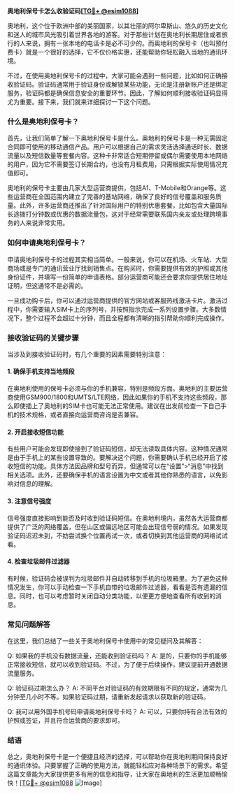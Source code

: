 **奥地利保号卡怎么收验证码[[TG💪+ @esim1088](https://t.me/s/esim1088)]**

奥地利，这个位于欧洲中部的美丽国家，以其壮丽的阿尔卑斯山、悠久的历史文化和迷人的城市风光吸引着世界各地的游客。对于那些计划在奥地利长期居住或者旅行的人来说，拥有一张本地的电话卡是必不可少的。而奥地利的保号卡（也叫预付费卡）就是一个很好的选择，它不仅价格实惠，还能帮助你轻松融入当地的通讯环境。

不过，在使用奥地利保号卡的过程中，大家可能会遇到一些问题，比如如何正确接收验证码。验证码通常用于验证身份或解锁某些功能，无论是注册新账户还是绑定服务，验证码都是确保信息安全的重要环节。因此，了解如何顺利接收验证码显得尤为重要。接下来，我们就来详细探讨一下这个问题。

### 什么是奥地利保号卡？

首先，让我们简单了解一下奥地利保号卡是什么。奥地利的保号卡是一种无需固定合同即可使用的移动通信产品。用户可以根据自己的需求灵活选择通话时长、数据流量以及短信数量等套餐内容。这种卡非常适合短期停留或偶尔需要使用本地网络的用户，因为它不需要签订长期合约，也没有月租费用，只需根据实际使用情况充值即可。

奥地利的保号卡主要由几家大型运营商提供，包括A1、T-Mobile和Orange等。这些运营商在全国范围内建立了完善的基站网络，确保了良好的信号覆盖和服务质量。此外，许多运营商还推出了针对国际用户的特别优惠套餐，比如包含大量国际长途拨打分钟数或优惠的数据流量包，这对于经常需要联系国内亲友或处理跨境事务的人来说非常实用。

### 如何申请奥地利保号卡？

申请奥地利保号卡的过程其实相当简单。一般来说，你可以在机场、火车站、大型商场或是专门的通讯营业厅找到销售点。在购买时，你需要提供有效的护照或其他身份证件，并填写一份简单的申请表格。部分运营商可能还会要求你提供居住地址证明，但这通常不是必需的。

一旦成功购卡后，你可以通过运营商提供的官方网站或客服热线激活卡片。激活过程中，你需要输入SIM卡上的序列号，并按照指示完成一系列设置步骤。大多数情况下，整个过程不会超过十分钟，而且全程都有清晰的指引帮助你顺利完成操作。

### 接收验证码的关键步骤

当涉及到接收验证码时，有几个重要的因素需要特别注意：

#### 1. 确保手机支持当地频段

在奥地利使用的保号卡必须与你的手机兼容，特别是频段方面。奥地利的主要运营商使用GSM900/1800和UMTS/LTE网络，因此如果你的手机不支持这些频段，那么即使插上了奥地利的SIM卡也可能无法正常使用。建议在出发前检查一下自己手机的技术规格，或者直接向运营商咨询是否兼容。

#### 2. 开启接收短信功能

有些用户可能会发现即使接到了验证码短信，却无法读取具体内容。这种情况通常是由于手机上的某些设置导致的。要解决这个问题，你需要确认手机已经开启了接收短信的功能。具体方法因品牌和型号而异，但通常可以在“设置”>“消息”中找到相关选项。此外，还要确保手机的语言设置为中文或者其他你熟悉的语言，以免影响对信息的理解。

#### 3. 注意信号强度

信号强度直接影响到能否及时收到验证码短信。在奥地利境内，虽然各大运营商都提供了广泛的网络覆盖，但在山区或偏远地区可能会出现信号弱的情况。如果发现验证码迟迟未到，不妨尝试换个位置再试一次，或者切换到其他运营商的网络试试看。

#### 4. 检查垃圾邮件过滤器

有时候，验证码会被误判为垃圾邮件并自动转移到手机的垃圾箱里。为了避免这种情况发生，你可以手动检查一下手机自带的垃圾邮件过滤器，看看是否有遗漏的信息。同时，也可以考虑暂时关闭自动分类功能，以便更方便地查看所有收到的消息。

### 常见问题解答

在这里，我们总结了一些关于奥地利保号卡使用中的常见疑问及其解答：

Q: 如果我的手机没有数据流量，还能收到验证码吗？
A: 是的，只要你的手机能够正常接收短信，就可以收到验证码。不过，为了便于后续操作，建议提前开通数据流量服务。

Q: 验证码过期怎么办？
A: 不同平台对验证码的有效期限有不同的规定，通常为几分钟至几小时不等。如果验证码过期，请重新发起请求以获取新的验证码。

Q: 我可以用外国手机号码申请奥地利保号卡吗？
A: 可以，只要你持有合法有效的护照或签证，并且符合运营商的要求即可。

### 结语

总之，奥地利保号卡是一个便捷且经济的选择，可以帮助你在奥地利期间保持良好的通讯体验。只要掌握了正确的使用方法，就能轻松应对各种场景下的需求。希望这篇文章能为大家提供更多有用的信息和指导，让大家在奥地利的生活更加顺畅愉快！[[TG💪+ @esim1088](https://t.me/s/esim1088) ![Image](https://i.postimg.cc/4NQfJmqS/Snipaste-2025-05-13-00-14-12.png)]